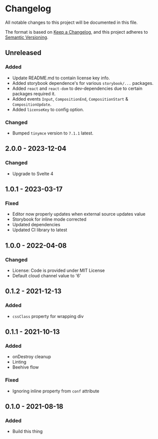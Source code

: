 # Changelog

All notable changes to this project will be documented in this file.

The format is based on [Keep a Changelog](https://keepachangelog.com/en/1.0.0/),
and this project adheres to [Semantic Versioning](https://semver.org/spec/v2.0.0.html).

## Unreleased

### Added

- Update README.md to contain license key info.
- Added storybook dependence's for various `storybook/...` packages.
- Added `react` and `react-dom` to dev-dependencies due to certain packages required it.
- Added events `Input`, `CompositionEnd`, `CompositionStart` & `CompositionUpdate`.
- Added `licenseKey` to config option.

### Changed

- Bumped `tinymce` version to `7.1.1` latest.

## 2.0.0 - 2023-12-04

### Changed
- Upgrade to Svelte 4

## 1.0.1 - 2023-03-17

### Fixed
- Editor now properly updates when external source updates value
- Storybook for inline mode corrected
- Updated dependencies
- Updated CI library to latest

## 1.0.0 - 2022-04-08

### Changed
- License: Code is provided under MIT License
- Default cloud channel value to '6'

## 0.1.2 - 2021-12-13

### Added
- `cssClass` property for wrapping div

## 0.1.1 - 2021-10-13

### Added
- onDestroy cleanup
- Linting
- Beehive flow

### Fixed
- Ignoring inline property from `conf` attribute

## 0.1.0 - 2021-08-18

### Added
- Build this thing

